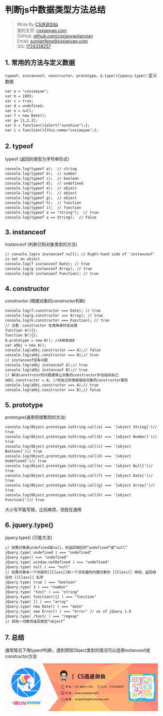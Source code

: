 # 判断js中数据类型方法总结
> Write By [CS逍遥剑仙](http://home.ustc.edu.cn/~cssjf/)   
> 我的主页: [csxiaoyao.com](https://csxiaoyao.com)   
> GitHub: [github.com/csxiaoyaojianxian](https://github.com/csxiaoyaojianxian)   
> Email: [sunjianfeng@csxiaoyao.com](mailto:sunjianfeng@csxiaoyao.com)  
> QQ: [1724338257](http://wpa.qq.com/msgrd?uin=1724338257&site=qq&menu=yes)

## 1. 常用的方法与定义数据
`typeof`、`instanceof`、`constructor`、`prototype`、`$.type()`/`jquery.type()`
定义数据
```
var a = "csxiaoyao";
var b = 1993;
var c = true;
var d = undefined;
var e = null;
var f = new Date();
var g= [1,2,3];
var h = function(){alert("sunshine");};
var i = function(){this.name="csxiaoyao";};
```
## 2. typeof　
typeof (返回的类型为字符串形式)
```
console.log(typeof a);  // string
console.log(typeof b);  // number
console.log(typeof c);  // boolean
console.log(typeof d);  // undefined
console.log(typeof e);  // object
console.log(typeof f);  // object
console.log(typeof g);  // object
console.log(typeof h);  // function
console.log(typeof i);  // function
console.log(typeof a == "string");  // true
console.log(typeof a == String);  // false
```
## 3. instanceof
instanceof (判断已知对象类型的方法)
```
// console.log(e instanceof null); // Right-hand side of 'instanceof' is not an object
console.log(f instanceof Date); // true
console.log(g instanceof Array); // true
console.log(h instanceof Function); // true
```
## 4. constructor
constructor (根据对象的constructor判断)
```
console.log(f.constructor === Date); // true
console.log(g.constructor === Array); // true
console.log(h.constructor === Function); // true
// 注意：constructor 在类继承时会出错
function A(){};
function B(){};
A.prototype = new B(); //A继承自B
var aObj = new A();
console.log(aObj.constructor === A);// false
console.log(aObj.constructor === B);// true
// instanceof没有问题
console.log(aObj instanceof A);// true
console.log(aObj instanceof B);// true
// 解决construtor的问题通常让对象的constructor手动指向自己
aObj.constructor = A; //将自己的类赋值给对象的constructor属性
console.log(aObj.constructor === A);// true
console.log(aObj.constructor === B);// false
```
## 5. prototype
prototype(通用但很繁琐的方法)
```
console.log(Object.prototype.toString.call(a) === '[object String]')// true
console.log(Object.prototype.toString.call(b) === '[object Number]')// true
console.log(Object.prototype.toString.call(c) === '[object Boolean]')// true
console.log(Object.prototype.toString.call(d) === '[object Undefined]')// true
console.log(Object.prototype.toString.call(e) === '[object Null]')// true
console.log(Object.prototype.toString.call(f) === '[object Date]')// true
console.log(Object.prototype.toString.call(g) === '[object Array]')// true
console.log(Object.prototype.toString.call(h) === '[object Function]')// true
```
大小写不能写错，比较麻烦，但胜在通用
## 6.  jquery.type()
jquery.type() (万能方法)
```
// 如果对象是undefined或null，则返回相应的“undefined”或“null”
jQuery.type( undefined ) === "undefined"
jQuery.type() === "undefined"
jQuery.type( window.notDefined ) === "undefined"
jQuery.type( null ) === "null"
// 如果对象有一个内部的[[Class]]和一个浏览器的内置对象的 [[Class]] 相同，返回相应的 [[Class]] 名字
jQuery.type( true ) === "boolean"
jQuery.type( 3 ) === "number"
jQuery.type( "test" ) === "string"
jQuery.type( function(){} ) === "function"
jQuery.type( [] ) === "array"
jQuery.type( new Date() ) === "date"
jQuery.type( new Error() ) === "error" // as of jQuery 1.9
jQuery.type( /test/ ) === "regexp"
// 其他一切都将返回类型“object”
```
## 7. 总结
通常情况下用typeof判断，遇到预知Object类型的情况可以选用instanceof或constructor方法

![sign](https://raw.githubusercontent.com/csxiaoyaojianxian/ImageHosting/master/img/sign.jpg)